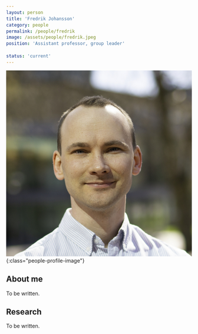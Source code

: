```yaml
---
layout: person
title: 'Fredrik Johansson'
category: people
permalink: /people/fredrik
image: /assets/people/fredrik.jpeg
position: 'Assistant professor, group leader'

status: 'current'
---
```


![Fredrik](/assets/people/fredrik.jpeg){:class="people-profile-image"}

## About me

To be written.

## Research 

To be written.
